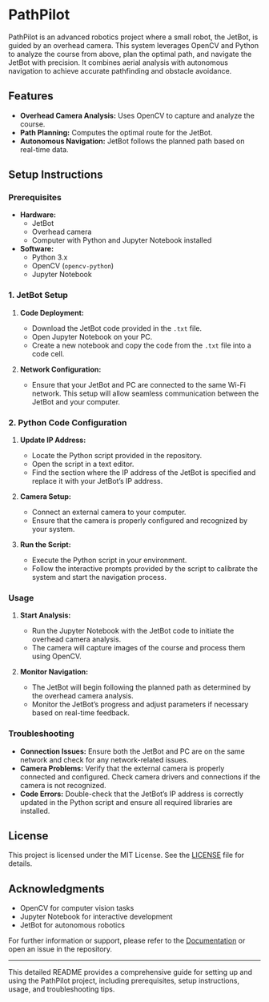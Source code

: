 # PathPilot

PathPilot is an advanced robotics project where a small robot, the JetBot, is guided by an overhead camera. This system leverages OpenCV and Python to analyze the course from above, plan the optimal path, and navigate the JetBot with precision. It combines aerial analysis with autonomous navigation to achieve accurate pathfinding and obstacle avoidance.

## Features

- **Overhead Camera Analysis:** Uses OpenCV to capture and analyze the course.
- **Path Planning:** Computes the optimal route for the JetBot.
- **Autonomous Navigation:** JetBot follows the planned path based on real-time data.

## Setup Instructions

### Prerequisites

- **Hardware:**
  - JetBot
  - Overhead camera
  - Computer with Python and Jupyter Notebook installed
- **Software:**
  - Python 3.x
  - OpenCV (`opencv-python`)
  - Jupyter Notebook

### 1. JetBot Setup

1. **Code Deployment:**
   - Download the JetBot code provided in the `.txt` file.
   - Open Jupyter Notebook on your PC.
   - Create a new notebook and copy the code from the `.txt` file into a code cell.

2. **Network Configuration:**
   - Ensure that your JetBot and PC are connected to the same Wi-Fi network. This setup will allow seamless communication between the JetBot and your computer.

### 2. Python Code Configuration

1. **Update IP Address:**
   - Locate the Python script provided in the repository.
   - Open the script in a text editor.
   - Find the section where the IP address of the JetBot is specified and replace it with your JetBot’s IP address.

2. **Camera Setup:**
   - Connect an external camera to your computer.
   - Ensure that the camera is properly configured and recognized by your system.

3. **Run the Script:**
   - Execute the Python script in your environment.
   - Follow the interactive prompts provided by the script to calibrate the system and start the navigation process.

### Usage

1. **Start Analysis:**
   - Run the Jupyter Notebook with the JetBot code to initiate the overhead camera analysis.
   - The camera will capture images of the course and process them using OpenCV.

2. **Monitor Navigation:**
   - The JetBot will begin following the planned path as determined by the overhead camera analysis.
   - Monitor the JetBot’s progress and adjust parameters if necessary based on real-time feedback.

### Troubleshooting

- **Connection Issues:** Ensure both the JetBot and PC are on the same network and check for any network-related issues.
- **Camera Problems:** Verify that the external camera is properly connected and configured. Check camera drivers and connections if the camera is not recognized.
- **Code Errors:** Double-check that the JetBot’s IP address is correctly updated in the Python script and ensure all required libraries are installed.

## License

This project is licensed under the MIT License. See the [LICENSE](LICENSE) file for details.

## Acknowledgments

- OpenCV for computer vision tasks
- Jupyter Notebook for interactive development
- JetBot for autonomous robotics

For further information or support, please refer to the [Documentation](docs) or open an issue in the repository.

---

This detailed README provides a comprehensive guide for setting up and using the PathPilot project, including prerequisites, setup instructions, usage, and troubleshooting tips.
